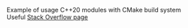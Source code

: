 Example of usage C++20 modules with CMake build system
\
Useful [Stack Overflow page](https://stackoverflow.com/questions/57300495/how-to-use-c20-modules-with-cmake)
